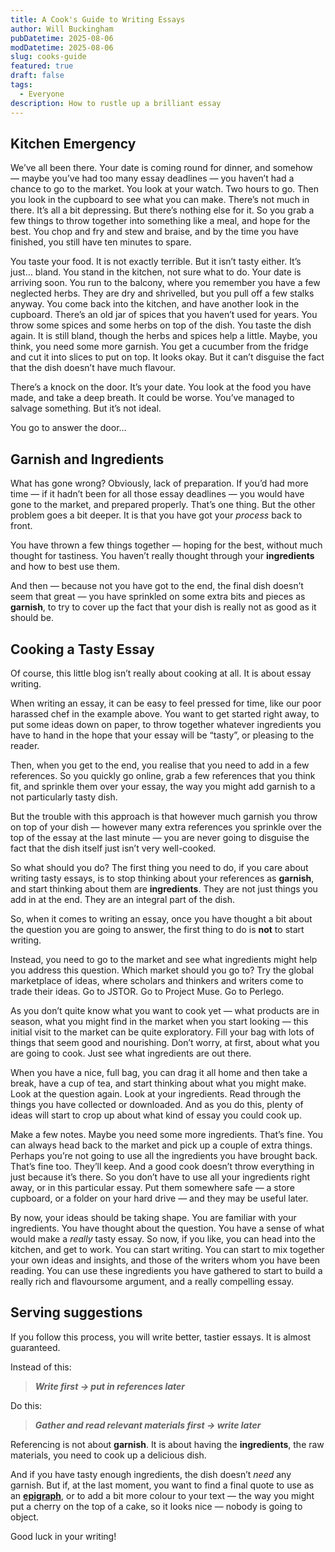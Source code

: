 ```yaml
---
title: A Cook's Guide to Writing Essays
author: Will Buckingham
pubDatetime: 2025-08-06
modDatetime: 2025-08-06
slug: cooks-guide
featured: true
draft: false
tags:
  - Everyone
description: How to rustle up a brilliant essay
---
```

## **Kitchen Emergency**

We’ve all been there. Your date is coming round for dinner, and somehow — maybe you’ve had too many essay deadlines — you haven’t had a chance to go to the market. You look at your watch. Two hours to go. Then you look in the cupboard to see what you can make. There’s not much in there. It’s all a bit depressing. But there’s nothing else for it. So you grab a few things to throw together into something like a meal, and hope for the best. You chop and fry and stew and braise, and by the time you have finished, you still have ten minutes to spare.

You taste your food. It is not exactly terrible. But it isn’t tasty either. It’s just… bland. You stand in the kitchen, not sure what to do. Your date is arriving soon. You run to the balcony, where you remember you have a few neglected herbs. They are dry and shrivelled, but you pull off a few stalks anyway. You come back into the kitchen, and have another look in the cupboard. There’s an old jar of spices that you haven’t used for years. You throw some spices and some herbs on top of the dish. You taste the dish again. It is still bland, though the herbs and spices help a little. Maybe, you think, you need some more garnish. You get a cucumber from the fridge and cut it into slices to put on top. It looks okay. But it can’t disguise the fact that the dish doesn’t have much flavour.

There’s a knock on the door. It’s your date. You look at the food you have made, and take a deep breath. It could be worse. You’ve managed to salvage something. But it’s not ideal.

You go to answer the door…

## **Garnish and Ingredients**

What has gone wrong? Obviously, lack of preparation. If you’d had more time — if it hadn’t been for all those essay deadlines — you would have gone to the market, and prepared properly. That’s one thing. But the other problem goes a bit deeper. It is that you have got your _process_ back to front.

You have thrown a few things together — hoping for the best, without much thought for tastiness. You haven’t really thought through your **ingredients** and how to best use them.

And then — because not you have got to the end, the final dish doesn’t seem that great — you have sprinkled on some extra bits and pieces as **garnish**, to try to cover up the fact that your dish is really not as good as it should be.

## **Cooking a Tasty Essay**

Of course, this little blog isn’t really about cooking at all. It is about essay writing.

When writing an essay, it can be easy to feel pressed for time, like our poor harassed chef in the example above. You want to get started right away, to put some ideas down on paper, to throw together whatever ingredients you have to hand in the hope that your essay will be “tasty”, or pleasing to the reader.

Then, when you get to the end, you realise that you need to add in a few references. So you quickly go online, grab a few references that you think fit, and sprinkle them over your essay, the way you might add garnish to a not particularly tasty dish.

But the trouble with this approach is that however much garnish you throw on top of your dish — however many extra references you sprinkle over the top of the essay at the last minute — you are never going to disguise the fact that the dish itself just isn’t very well-cooked.

So what should you do? The first thing you need to do, if you care about writing tasty essays, is to stop thinking about your references as **garnish**, and start thinking about them are **ingredients**. They are not just things you add in at the end. They are an integral part of the dish.

So, when it comes to writing an essay, once you have thought a bit about the question you are going to answer, the first thing to do is **not** to start writing.

Instead, you need to go to the market and see what ingredients might help you address this question. Which market should you go to? Try the global marketplace of ideas, where scholars and thinkers and writers come to trade their ideas. Go to JSTOR. Go to Project Muse. Go to Perlego.

As you don’t quite know what you want to cook yet — what products are in season, what you might find in the market when you start looking — this initial visit to the market can be quite exploratory. Fill your bag with lots of things that seem good and nourishing. Don’t worry, at first, about what you are going to cook. Just see what ingredients are out there.

When you have a nice, full bag, you can drag it all home and then take a break, have a cup of tea, and start thinking about what you might make. Look at the question again. Look at your ingredients. Read through the things you have collected or downloaded. And as you do this, plenty of ideas will start to crop up about what kind of essay you could cook up.

Make a few notes. Maybe you need some more ingredients. That’s fine. You can always head back to the market and pick up a couple of extra things. Perhaps you’re not going to use all the ingredients you have brought back. That’s fine too. They’ll keep. And a good cook doesn’t throw everything in just because it’s there. So you don’t have to use all your ingredients right away, or in this particular essay. Put them somewhere safe — a store cupboard, or a folder on your hard drive — and they may be useful later.

By now, your ideas should be taking shape. You are familiar with your ingredients. You have thought about the question. You have a sense of what would make a _really_ tasty essay. So now, if you like, you can head into the kitchen, and get to work. You can start writing. You can start to mix together your own ideas and insights, and those of the writers whom you have been reading. You can use these ingredients you have gathered to start to build a really rich and flavoursome argument, and a really compelling essay.

## **Serving suggestions**

If you follow this process, you will write better, tastier essays. It is almost guaranteed.

Instead of this:

> **_Write first → put in references later_**

Do this:

> **_Gather and read relevant materials first → write later_**

Referencing is not about **garnish**. It is about having the **ingredients**, the raw materials, you need to cook up a delicious dish.

And if you have tasty enough ingredients, the dish doesn’t _need_ any garnish. But if, at the last moment, you want to find a final quote to use as an [**epigraph**](https://en.wikipedia.org/wiki/Epigraph_\(literature\)), or to add a bit more colour to your text — the way you might put a cherry on the top of a cake, so it looks nice — nobody is going to object.

Good luck in your writing!